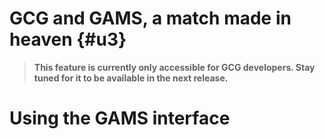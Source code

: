 # GCG and GAMS, a match made in heaven {#u3}
> **This feature is currently only accessible for GCG developers. Stay tuned for it to be available in the next release.**

# Using the GAMS interface
